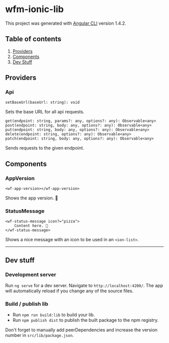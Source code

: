 # wfm-ionic-lib

This project was generated with [Angular CLI](https://github.com/angular/angular-cli) version 1.4.2.

## Table of contents
1. [Providers](#providers)
2. [Components](#components)
3. [Dev Stuff](#dev-stuff)

## Providers

### Api

```
setBaseUrl(baseUrl: string): void
```
Sets the base URL for all api requests.

```
get(endpoint: string, params?: any, options?: any): Observable<any>
post(endpoint: string, body: any, options?: any): Observable<any>
put(endpoint: string, body: any, options?: any): Observable<any>
delete(endpoint: string, options?: any): Observable<any>
patch(endpoint: string, body: any, options?: any): Observable<any>
```
Sends requests to the given endpoint.

## Components

### AppVersion

```
<wf-app-version></wf-app-version>
```

Shows the app version. 🎉

### StatusMessage

```
<wf-status-message icon?="pizza">
    Content here. 👋
</wf-status-message>
```

Shows a nice message with an icon to be used in an `<ion-list>`.

---

## Dev stuff

### Development server

Run `ng serve` for a dev server. Navigate to `http://localhost:4200/`. The app will automatically reload if you change any of the source files.

### Build / publish lib

*   Run `npm run build:lib` to build your lib.
*   Run `npm publish dist` to publish the built package to the npm registry.

Don't forget to manually add peerDependencies and increase the version number in `src/lib/package.json`.
